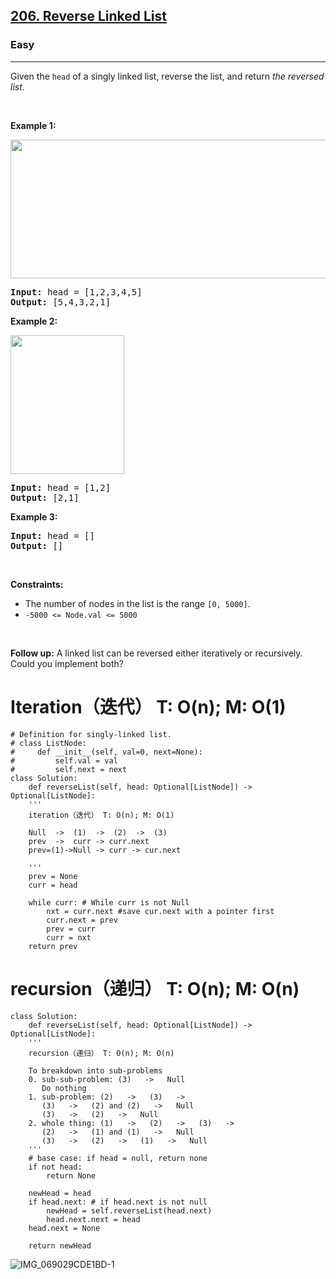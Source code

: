 <h2><a href="https://leetcode.com/problems/reverse-linked-list/">206. Reverse Linked List</a></h2><h3>Easy</h3><hr><div><p>Given the <code>head</code> of a singly linked list, reverse the list, and return <em>the reversed list</em>.</p>

<p>&nbsp;</p>
<p><strong>Example 1:</strong></p>
<img alt="" src="https://assets.leetcode.com/uploads/2021/02/19/rev1ex1.jpg" style="width: 542px; height: 222px;">
<pre><strong>Input:</strong> head = [1,2,3,4,5]
<strong>Output:</strong> [5,4,3,2,1]
</pre>

<p><strong>Example 2:</strong></p>
<img alt="" src="https://assets.leetcode.com/uploads/2021/02/19/rev1ex2.jpg" style="width: 182px; height: 222px;">
<pre><strong>Input:</strong> head = [1,2]
<strong>Output:</strong> [2,1]
</pre>

<p><strong>Example 3:</strong></p>

<pre><strong>Input:</strong> head = []
<strong>Output:</strong> []
</pre>

<p>&nbsp;</p>
<p><strong>Constraints:</strong></p>

<ul>
	<li>The number of nodes in the list is the range <code>[0, 5000]</code>.</li>
	<li><code>-5000 &lt;= Node.val &lt;= 5000</code></li>
</ul>

<p>&nbsp;</p>
<p><strong>Follow up:</strong> A linked list can be reversed either iteratively or recursively. Could you implement both?</p>
</div>

# Iteration（迭代） T: O(n); M: O(1)

	# Definition for singly-linked list.
	# class ListNode:
	#     def __init__(self, val=0, next=None):
	#         self.val = val
	#         self.next = next
	class Solution:
	    def reverseList(self, head: Optional[ListNode]) -> Optional[ListNode]:
		'''
		iteration（迭代） T: O(n); M: O(1)

		Null  ->  (1)  ->  (2)  ->  (3)
		prev  ->  curr -> curr.next
		prev=(1)->Null -> curr -> cur.next

		''' 
		prev = None
		curr = head

		while curr: # While curr is not Null
		    nxt = curr.next #save cur.next with a pointer first
		    curr.next = prev
		    prev = curr
		    curr = nxt
		return prev

# recursion（递归） T: O(n); M: O(n)
	class Solution:
	    def reverseList(self, head: Optional[ListNode]) -> Optional[ListNode]:
		'''
		recursion（递归） T: O(n); M: O(n)

		To breakdown into sub-problems
		0. sub-sub-problem: (3)   ->   Null
		   Do nothing
		1. sub-problem: (2)   ->   (3)   ->
		   (3)   ->   (2) and (2)   ->   Null 
		   (3)   ->   (2)   ->   Null   
		2. whole thing: (1)   ->   (2)   ->   (3)   ->
		   (2)   ->   (1) and (1)   ->   Null 
		   (3)   ->   (2)   ->   (1)   ->   Null
		''' 
		# base case: if head = null, return none
		if not head:
		    return None

		newHead = head
		if head.next: # if head.next is not null
		    newHead = self.reverseList(head.next)
		    head.next.next = head
		head.next = None

		return newHead
		
![IMG_069029CDE1BD-1](https://user-images.githubusercontent.com/48045950/162167856-0dc1e916-4ee2-4f88-8b06-bb35f87e88b2.jpeg)

